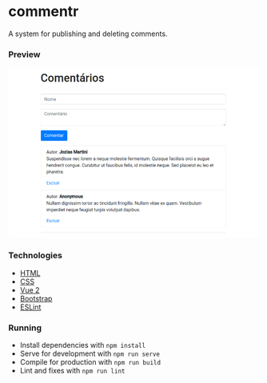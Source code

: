# commentr
A system for publishing and deleting comments.

### Preview
<img src="src/assets/preview.png" width="600">

### Technologies
- [HTML](https://developer.mozilla.org/pt-BR/docs/Web/HTML)
- [CSS](https://sass-lang.com/)
- [Vue 2](https://vuejs.org/)
- [Bootstrap](https://getbootstrap.com/docs/4.0/)
- [ESLint](https://eslint.org/)

### Running
- Install dependencies with `npm install`
- Serve for development with `npm run serve`
- Compile for production with `npm run build`
- Lint and fixes with `npm run lint`
